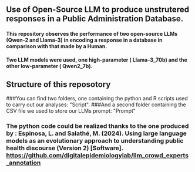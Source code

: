 ## Use of Open-Source LLM to produce unstrutered responses in a Public Administration Database.

#### This repository observes the performance of two open-source LLMs (Qwen-2 and Llama-3) in encoding a response in a database in comparison with that made by a Human.

#### Two LLM models were used, one high-parameter ( Llama-3_70b) and the other low-parameter ( Qwen2_7b).

## Structure of this reposotory

###You can find two folders, one containing the python and R scripts used to carry out our analyses: "Script".
###And a second folder containing the CSV file we used to store our LLMs prompt: "Prompt"

### The python code could be realized thanks to the one produced by : Espinosa, L. and Salathé, M. (2024). Using large language models as an evolutionary approach to understanding public health discourse (Version 2) [Software]. https://github.com/digitalepidemiologylab/llm_crowd_experts_annotation
